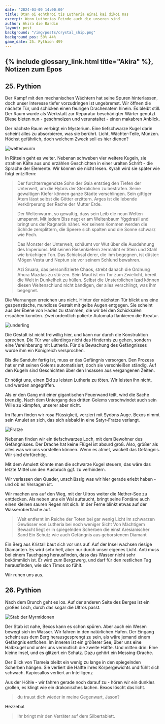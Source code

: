```yaml
---
date: '2024-03-09 14:00:00'
title: Ótan oi echthroí tis Luthería eínai kai dikoí mas
excerpt: Wenn Lutherias Feinde auch die unseren sind
author: Akira die Bardin
layout: post
background: "/img/posts/crystal_ship.png"
background_pos: 50% 44%
game_date: 25. Pythion 499
---
```


## {% include glossary_link.html title="Akira" %}, Notizen zum Epos

## 25. Pythion

Der Kampf mit den mechanischen Wächtern hat seine Spuren hinterlassen, doch unser Interesse tiefer vorzudringen ist ungebremst. Wir öffnen die nächste Tür, und schicken einen feurigen Drachenatem hinein. Es bleibt still. Der Raum wurde als Werkstatt zur Reparatur beschädigter Wärter genutzt. Diese bieten nun - geschmolzen und verunstaltet - einen makabren Anblick.

Der nächste Raum verbirgt ein Mysterium. Eine tiefschwarze Kugel darin scheint alles zu absorbieren, was sie berührt. Licht, Wächter-Teile, Münzen. Höchst gefährlich, doch welchem Zweck soll es hier dienen?

![weltenwurm](/img/posts/weltenwurm.png)

In Rätseln geht es weiter. Nebenan schweben vier weitere Kugeln, sie strahlen Kälte aus und erzählen Geschichten in einer uralten Schrift - die Sprache der Elemente. Wir können sie nicht lesen. Kyrah wird sie später wie folgt entziffern:

<blockquote class="preline">Der furchterregendste Sohn der Gaia entstieg den Tiefen der Unterwelt, um die Hybris der Sterblichen zu bestrafen. Seine gewaltigen Kiefer können ganze Städte verschlingen. Sein giftiger Atem lässt selbst die Götter erzittern. Arges ist die lebende Verkörperung der Rache der Mutter Erde.

Der Weltenwurm, so gewaltig, dass sein Leib die neun Welten umspannt. Mit jedem Biss nagt er am Weltenbaum Yggdrasil und bringt uns der Ragnarök näher. Vor seinem Kommen werden die Schilde zersplittern, die Speere sich spalten und die Sonne schwarz wie Pech.

Das Monster der Unterwelt, schäumt vor Wut über die Ausdehnung des Imperiums. Mit seinen Riesenkiefern zermalmt er Stein und Stahl wie brüchigen Ton. Das Schicksal derer, die ihm begegnen, ist düster: Mögen Vesta und Neptun sie vor seinem Schlund bewahren.

Azi Sruara, das personifizierte Chaos, strebt danach die Ordnung Ahura Mazdas zu stürzen. Sein Maul ist ein Tor zum Zwielicht, bereit die Welt in Dunkelheit zu hüllen. Selbst die Unsterblichen Izad können diesen Weltenschlund nicht bändigen, der alles verschlingt, was ihm begegnet.</blockquote>

Die Warnungen erreichen uns nicht. Hinter der nächsten Tür blickt uns eine gespenstische, mundlose Gestalt mit gelbe Augen entgegen. Sie scheint aus der Ebene von Hades zu stammen, die wir bei den Schicksalen erspähen konnten. Zwei ordentlich polierte Automata flankieren die Kreatur.

![underling](/img/posts/underling.png)


Die Gestalt ist nicht freiwillig hier, und kann nur durch die Konstruktion sprechen. Die Tür war allerdings nicht das Hindernis zu gehen, sondern eine Vereinbarung mit Lutheria. Für die Bewachung des Gefängnisses wurde ihm ein Königreich versprochen.

Bis die Sanduhr fertig ist, muss er das Gefängnis versorgen. Den Prozess hat er mit seinen Golems automatisiert, doch sie verschleißen ständig. Auf den Kugeln sind Geschichten über den Insassen aus vergangenen Zeiten. 

Er nötigt uns, einen Eid zu leisten Lutheria zu töten. Wir leisten ihn nicht, und werden angegriffen. 


Als er den Gang mit einer gigantischen Feuerwand teilt, wird die Sache brenzlig. Nach dem Untergang des dritten Golems verschwindet auch sein Wille zu kämpfen, unserer aber nicht.

Im Raum finden wir rosa Flüssigkeit, verziert mit Sydons Auge. Bexos nimmt sein Amulet an sich, das sich alsbald in eine Satyr-Fratze verlangt.

![Fratze](/img/posts/fratze-freed.png)

Nebenan finden wir ein tiefschwarzes Loch, mit dem Bewohner des Gefängnisses. Der Drache hat keine Flügel ist absurd groß. Also, größer als alles was wir uns vorstellen können. Wenn es atmet, wackelt das Gefängnis. Wir sind ehrfürchtig,

Mit dem Amulett könnte man die schwarze Kugel steuern, das wäre das letzte Mittel um den Ausbruch ggf. zu verhindern. 

Wir verlassen den Quader, unschlüssig was wir hier gerade erlebt haben - und ob es Versagen ist.

 
Wir machen uns auf den Weg, mit der Ultros weiter die Nether-See zu entdecken. Als neben uns ein Wal auftaucht, bringt seine Fontäne auch einen kleinen sauren Regen mit sich. In der Ferne blinkt etwas auf der Wasseroberfläche auf. 

> Weit entfernt im Reiche der Toten bei gar wenig Licht
> Im schwarzen Gewässer von Lutheria bei noch weniger Sicht
> Von Mächtigem Bewacht liegt er in spiegelnden Scherben die einst Aresianischer Sand
> Ein Schutz wie auch Gefängnis aus geborstenem Diamant


Ein Berg aus Kristall baut sich vor uns auf. Auf der Insel wachsen riesige Diamanten. Es wird sehr hell, aber nur durch unser eigenes Licht. Anti muss bei einem Tauchgang herausfinden, dass das Wasser nicht sehr bekömmlich ist. Er wird zum Bergzwerg, und darf für den restlichen Tag herausfinden, wie sich Timos so fühlt.

Wir ruhen uns aus.

## 26. Pythion

Nach dem Brunch geht es los. Auf der anderen Seite des Berges ist ein großes Loch, durch das sogar die Ultros passt.

![Stab der Myrmidonen](/img/posts/myrmidon-staff.png)

Der Stab ist nahe, Bexos kann es schon spüren. Aber auch ein Wesen bewegt sich im Wasser. Wir fahren in den natürlichen Hafen. Der Eingang scheint aus dem Berg herausgesprengt zu sein, als wäre jemand einem Gefängnis entflohen. Im inneren ist ein größerer See, über uns eine Halbkugel und unter uns vermutlich die zweite Hälfte. Und mitten drin: EIne kleine Insel, und es glitzert ein Schatz. Dazu gehört ein Messing-Drache.

Der Blick von Tiameia bleibt ein wenig zu lange in den spiegelnden Scherben hängen. Sie verliert die Hälfte ihres Körpergewichts und fühlt sich schwach. Kapiosallos verliert an Intelligenz

Aus der Höhle - wir fahren gerade noch darauf zu - hören wir ein dunkles grollen, es klingt wie ein drakonisches lachen. Bexos löscht das licht.

> du traust dich wieder in meine Gegenwart, Jason?

Hezzebal.

> Ihr bringt mir den Verräter auf dem Silbertablett.

<!--
beim blick auf spiegel: bexos wisdom check geschafft, kapiosallos + Tiameia failed, timos schaut aufs wasser
-->
